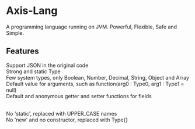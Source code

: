 # Axis-Lang
A programming language running on JVM.
Powerful, Flexible, Safe and Simple.


## Features

Support JSON in the original code <br />
Strong and static Type <br />
Few system types, only Boolean, Number, Decimal, String, Object and Array <br />
Default value for arguments, such as function(arg0 : Type0, arg1 : Type1 = null) <br />
Default and anonymous getter and setter functions for fields <br />

<br />
No 'static', replaced with UPPER_CASE names <br />
No 'new' and no constructor, replaced with Type{} <br />

